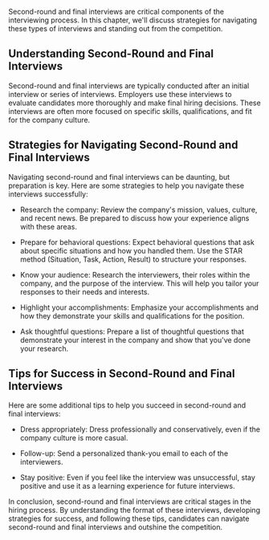 
Second-round and final interviews are critical components of the interviewing process. In this chapter, we'll discuss strategies for navigating these types of interviews and standing out from the competition.

Understanding Second-Round and Final Interviews
-----------------------------------------------

Second-round and final interviews are typically conducted after an initial interview or series of interviews. Employers use these interviews to evaluate candidates more thoroughly and make final hiring decisions. These interviews are often more focused on specific skills, qualifications, and fit for the company culture.

Strategies for Navigating Second-Round and Final Interviews
-----------------------------------------------------------

Navigating second-round and final interviews can be daunting, but preparation is key. Here are some strategies to help you navigate these interviews successfully:

* Research the company: Review the company's mission, values, culture, and recent news. Be prepared to discuss how your experience aligns with these areas.

* Prepare for behavioral questions: Expect behavioral questions that ask about specific situations and how you handled them. Use the STAR method (Situation, Task, Action, Result) to structure your responses.

* Know your audience: Research the interviewers, their roles within the company, and the purpose of the interview. This will help you tailor your responses to their needs and interests.

* Highlight your accomplishments: Emphasize your accomplishments and how they demonstrate your skills and qualifications for the position.

* Ask thoughtful questions: Prepare a list of thoughtful questions that demonstrate your interest in the company and show that you've done your research.

Tips for Success in Second-Round and Final Interviews
-----------------------------------------------------

Here are some additional tips to help you succeed in second-round and final interviews:

* Dress appropriately: Dress professionally and conservatively, even if the company culture is more casual.

* Follow-up: Send a personalized thank-you email to each of the interviewers.

* Stay positive: Even if you feel like the interview was unsuccessful, stay positive and use it as a learning experience for future interviews.

In conclusion, second-round and final interviews are critical stages in the hiring process. By understanding the format of these interviews, developing strategies for success, and following these tips, candidates can navigate second-round and final interviews and outshine the competition.
